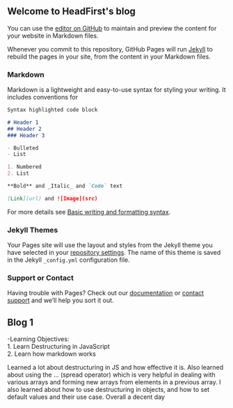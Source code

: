 ## Welcome to HeadFirst's blog

You can use the [editor on GitHub](https://github.com/GHeadFirst/HeadFirstblog/edit/gh-pages/index.md) to maintain and preview the content for your website in Markdown files.

Whenever you commit to this repository, GitHub Pages will run [Jekyll](https://jekyllrb.com/) to rebuild the pages in your site, from the content in your Markdown files.

### Markdown

Markdown is a lightweight and easy-to-use syntax for styling your writing. It includes conventions for

```markdown
Syntax highlighted code block

# Header 1
## Header 2
### Header 3

- Bulleted
- List

1. Numbered
2. List

**Bold** and _Italic_ and `Code` text

[Link](url) and ![Image](src)
```

For more details see [Basic writing and formatting syntax](https://docs.github.com/en/github/writing-on-github/getting-started-with-writing-and-formatting-on-github/basic-writing-and-formatting-syntax).

### Jekyll Themes

Your Pages site will use the layout and styles from the Jekyll theme you have selected in your [repository settings](https://github.com/GHeadFirst/HeadFirstblog/settings/pages). The name of this theme is saved in the Jekyll `_config.yml` configuration file.

### Support or Contact

Having trouble with Pages? Check out our [documentation](https://docs.github.com/categories/github-pages-basics/) or [contact support](https://support.github.com/contact) and we’ll help you sort it out.

## Blog 1
  -Learning Objectives:\
    1. Learn Destructuring in JavaScript\
    2. Learn how markdown works
    
  Learned a lot about destructuring in JS and how effective it is. Also learned about using the ... (spread operator) which is very helpful in dealing with various arrays and forming new arrays from elements in a previous array. I also learned about how to use destructuring in objects, and how to set default values and their use case. Overall a decent day
    
